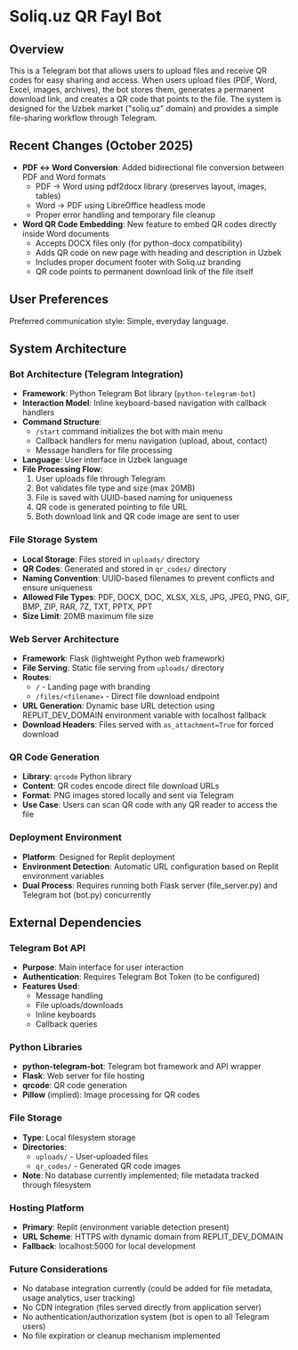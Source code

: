 # Soliq.uz QR Fayl Bot

## Overview

This is a Telegram bot that allows users to upload files and receive QR codes for easy sharing and access. When users upload files (PDF, Word, Excel, images, archives), the bot stores them, generates a permanent download link, and creates a QR code that points to the file. The system is designed for the Uzbek market ("soliq.uz" domain) and provides a simple file-sharing workflow through Telegram.

## Recent Changes (October 2025)

- **PDF ↔ Word Conversion**: Added bidirectional file conversion between PDF and Word formats
  - PDF → Word using pdf2docx library (preserves layout, images, tables)
  - Word → PDF using LibreOffice headless mode
  - Proper error handling and temporary file cleanup
- **Word QR Code Embedding**: New feature to embed QR codes directly inside Word documents
  - Accepts DOCX files only (for python-docx compatibility)
  - Adds QR code on new page with heading and description in Uzbek
  - Includes proper document footer with Soliq.uz branding
  - QR code points to permanent download link of the file itself

## User Preferences

Preferred communication style: Simple, everyday language.

## System Architecture

### Bot Architecture (Telegram Integration)
- **Framework**: Python Telegram Bot library (`python-telegram-bot`)
- **Interaction Model**: Inline keyboard-based navigation with callback handlers
- **Command Structure**: 
  - `/start` command initializes the bot with main menu
  - Callback handlers for menu navigation (upload, about, contact)
  - Message handlers for file processing
- **Language**: User interface in Uzbek language
- **File Processing Flow**:
  1. User uploads file through Telegram
  2. Bot validates file type and size (max 20MB)
  3. File is saved with UUID-based naming for uniqueness
  4. QR code is generated pointing to file URL
  5. Both download link and QR code image are sent to user

### File Storage System
- **Local Storage**: Files stored in `uploads/` directory
- **QR Codes**: Generated and stored in `qr_codes/` directory
- **Naming Convention**: UUID-based filenames to prevent conflicts and ensure uniqueness
- **Allowed File Types**: PDF, DOCX, DOC, XLSX, XLS, JPG, JPEG, PNG, GIF, BMP, ZIP, RAR, 7Z, TXT, PPTX, PPT
- **Size Limit**: 20MB maximum file size

### Web Server Architecture
- **Framework**: Flask (lightweight Python web framework)
- **File Serving**: Static file serving from `uploads/` directory
- **Routes**:
  - `/` - Landing page with branding
  - `/files/<filename>` - Direct file download endpoint
- **URL Generation**: Dynamic base URL detection using REPLIT_DEV_DOMAIN environment variable with localhost fallback
- **Download Headers**: Files served with `as_attachment=True` for forced download

### QR Code Generation
- **Library**: `qrcode` Python library
- **Content**: QR codes encode direct file download URLs
- **Format**: PNG images stored locally and sent via Telegram
- **Use Case**: Users can scan QR code with any QR reader to access the file

### Deployment Environment
- **Platform**: Designed for Replit deployment
- **Environment Detection**: Automatic URL configuration based on Replit environment variables
- **Dual Process**: Requires running both Flask server (file_server.py) and Telegram bot (bot.py) concurrently

## External Dependencies

### Telegram Bot API
- **Purpose**: Main interface for user interaction
- **Authentication**: Requires Telegram Bot Token (to be configured)
- **Features Used**: 
  - Message handling
  - File uploads/downloads
  - Inline keyboards
  - Callback queries

### Python Libraries
- **python-telegram-bot**: Telegram bot framework and API wrapper
- **Flask**: Web server for file hosting
- **qrcode**: QR code generation
- **Pillow** (implied): Image processing for QR codes

### File Storage
- **Type**: Local filesystem storage
- **Directories**:
  - `uploads/` - User-uploaded files
  - `qr_codes/` - Generated QR code images
- **Note**: No database currently implemented; file metadata tracked through filesystem

### Hosting Platform
- **Primary**: Replit (environment variable detection present)
- **URL Scheme**: HTTPS with dynamic domain from REPLIT_DEV_DOMAIN
- **Fallback**: localhost:5000 for local development

### Future Considerations
- No database integration currently (could be added for file metadata, usage analytics, user tracking)
- No CDN integration (files served directly from application server)
- No authentication/authorization system (bot is open to all Telegram users)
- No file expiration or cleanup mechanism implemented